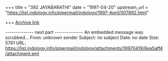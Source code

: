 +++
title = "392 JAYABARATHI"
date = "1997-04-20"
upstream_url = "https://list.indology.info/pipermail/indology/1997-April/007892.html"

+++
[Archive link](https://list.indology.info/pipermail/indology/1997-April/007892.html)


-------------- next part --------------
An embedded message was scrubbed...
From: unknown sender
Subject: no subject
Date: no date
Size: 5761
URL: <https://list.indology.info/pipermail/indology/attachments/19970419/8ea5aff4/attachment.eml>
